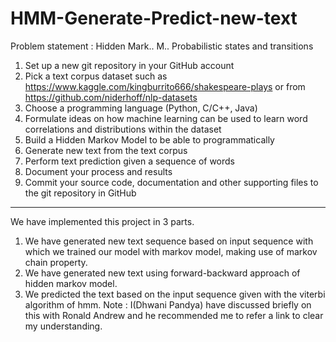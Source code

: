 # HMM-Generate-Predict-new-text

Problem statement :
Hidden Mark.. M..
Probabilistic states and transitions
1. Set up a new git repository in your GitHub account
2. Pick a text corpus dataset such as
https://www.kaggle.com/kingburrito666/shakespeare-plays
or from https://github.com/niderhoff/nlp-datasets
3. Choose a programming language (Python, C/C++, Java)
4. Formulate ideas on how machine learning can be used to learn
word correlations and distributions within the dataset
5. Build a Hidden Markov Model to be able to programmatically
1. Generate new text from the text corpus
2. Perform text prediction given a sequence of words
6. Document your process and results
7. Commit your source code, documentation and other supporting
files to the git repository in GitHub

----------------------------------------------------------------------------------------------------------------------------------------
We have implemented this project in 3 parts.
1. We have generated new text sequence based on input sequence with which we trained our model with markov model,
   making use of markov chain property.
2. We have generated new text using forward-backward approach of hidden markov model.
3. We predicted the text based on the input sequence given with the viterbi algorithm of hmm.
Note : I(Dhwani Pandya) have discussed briefly on this with Ronald Andrew and he recommended me to refer a link to clear my understanding.
